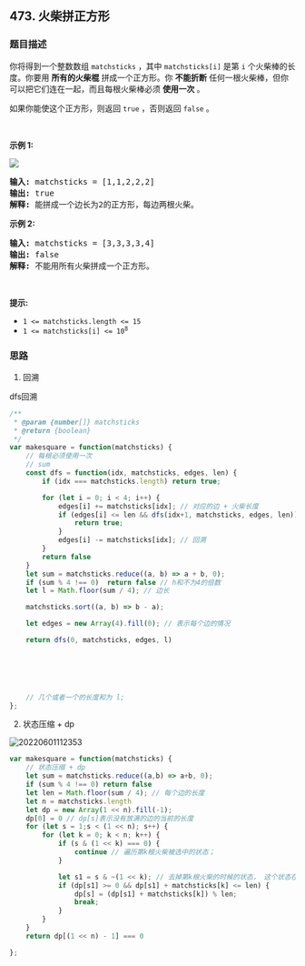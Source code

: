 ## 473. 火柴拼正方形

### 题目描述

<div class="content__1Y2H"><div class="notranslate"><p>你将得到一个整数数组 <code>matchsticks</code> ，其中 <code>matchsticks[i]</code> 是第 <code>i</code>&nbsp;个火柴棒的长度。你要用 <strong>所有的火柴棍</strong>&nbsp;拼成一个正方形。你 <strong>不能折断</strong> 任何一根火柴棒，但你可以把它们连在一起，而且每根火柴棒必须 <strong>使用一次</strong> 。</p>

<p>如果你能使这个正方形，则返回 <code>true</code> ，否则返回 <code>false</code> 。</p>

<p>&nbsp;</p>

<p><strong>示例&nbsp;1:</strong></p>

<p><img src="https://assets.leetcode.com/uploads/2021/04/09/matchsticks1-grid.jpg"></p>

<pre><strong>输入:</strong> matchsticks = [1,1,2,2,2]
<strong>输出:</strong> true
<strong>解释:</strong> 能拼成一个边长为2的正方形，每边两根火柴。
</pre>

<p><strong>示例&nbsp;2:</strong></p>

<pre><strong>输入:</strong> matchsticks = [3,3,3,3,4]
<strong>输出:</strong> false
<strong>解释:</strong> 不能用所有火柴拼成一个正方形。
</pre>

<p>&nbsp;</p>

<p><strong>提示:</strong></p>

<ul>
	<li><code>1 &lt;= matchsticks.length &lt;= 15</code></li>
	<li><code>1 &lt;= matchsticks[i] &lt;= 10<sup>8</sup></code></li>
</ul>
</div></div>


### 思路

1. 回溯

dfs回溯

```js
/**
 * @param {number[]} matchsticks
 * @return {boolean}
 */
var makesquare = function(matchsticks) {
    // 每根必须使用一次
    // sum
    const dfs = function(idx, matchsticks, edges, len) {
        if (idx === matchsticks.length) return true;

        for (let i = 0; i < 4; i++) {
            edges[i] += matchsticks[idx]; // 对应的边 + 火柴长度
            if (edges[i] <= len && dfs(idx+1, matchsticks, edges, len)) {
                return true;
            }
            edges[i] -= matchsticks[idx]; // 回溯
        }
        return false
    }
    let sum = matchsticks.reduce((a, b) => a + b, 0);
    if (sum % 4 !== 0)  return false // h和不为4的倍数
    let l = Math.floor(sum / 4); // 边长

    matchsticks.sort((a, b) => b - a);

    let edges = new Array(4).fill(0); // 表示每个边的情况

    return dfs(0, matchsticks, edges, l)

    


    

    // 几个或者一个的长度和为 l;
};
```


2. 状态压缩 + dp

![20220601112353](https://xd-imgsubmit.oss-cn-beijing.aliyuncs.com/images/20220601112353.png)


```js
var makesquare = function(matchsticks) {
    // 状态压缩 + dp
    let sum = matchsticks.reduce((a,b) => a+b, 0);
    if (sum % 4 !== 0) return false
    let len = Math.floor(sum / 4); // 每个边的长度
    let n = matchsticks.length
    let dp = new Array(1 << n).fill(-1);
    dp[0] = 0 // dp[s]表示没有放满的边的当前的长度
    for (let s = 1;s < (1 << n); s++) {
        for (let k = 0; k < n; k++) {
            if (s & (1 << k) === 0) {
                continue // 遍历第k根火柴被选中的状态；
            }

            let s1 = s & ~(1 << k); // 去掉第k根火柴的时候的状态， 这个状态在之前肯定存在
            if (dp[s1] >= 0 && dp[s1] + matchsticks[k] <= len) {
                dp[s] = (dp[s1] + matchsticks[k]) % len;
                break;
            }
        }
    }
    return dp[(1 << n) - 1] === 0

};
```
